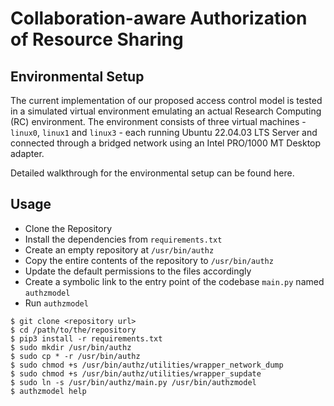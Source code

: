 # Collaboration-aware Authorization of Resource Sharing

## Environmental Setup

The current implementation of our proposed access control model is tested in a simulated virtual environment
emulating an actual Research Computing (RC) environment. The environment consists of three virtual machines - `linux0`,
`linux1` and `linux3` - each running Ubuntu 22.04.03 LTS Server and connected through a bridged network using an Intel
PRO/1000 MT Desktop adapter.

Detailed walkthrough for the environmental setup can be found here.

## Usage

- Clone the Repository
- Install the dependencies from `requirements.txt`
- Create an empty repository at `/usr/bin/authz`
- Copy the entire contents of the repository to `/usr/bin/authz`
- Update the default permissions to the files accordingly
- Create a symbolic link to the entry point of the codebase `main.py` named `authzmodel`
- Run `authzmodel`

```commandline
$ git clone <repository url>
$ cd /path/to/the/repository
$ pip3 install -r requirements.txt
$ sudo mkdir /usr/bin/authz
$ sudo cp * -r /usr/bin/authz
$ sudo chmod +s /usr/bin/authz/utilities/wrapper_network_dump
$ sudo chmod +s /usr/bin/authz/utilities/wrapper_supdate
$ sudo ln -s /usr/bin/authz/main.py /usr/bin/authzmodel
$ authzmodel help
```
